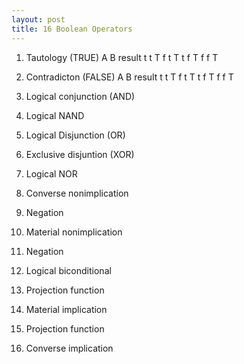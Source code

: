 ```yaml
---
layout: post
title: 16 Boolean Operators
---
```


1. Tautology (TRUE)
A B result
t t T
f t T
t f T
f f T

1. Contradicton (FALSE)
A B result
t t T
f t T
t f T
f f T
1. Logical conjunction (AND)
1. Logical NAND
1. Logical Disjunction (OR)
1. Exclusive disjuntion (XOR)
1. Logical NOR
1. Converse nonimplication
1. Negation
1. Material nonimplication
1. Negation
1. Logical biconditional
1. Projection function
1. Material implication
1. Projection function
1. Converse implication

